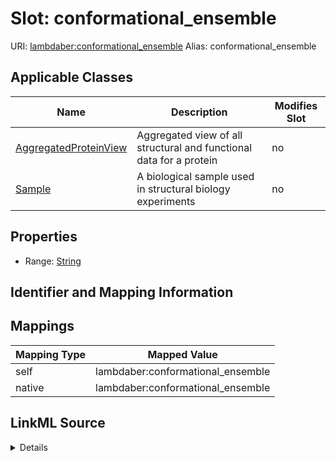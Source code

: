 

# Slot: conformational_ensemble 



URI: [lambdaber:conformational_ensemble](https://w3id.org/lambda-ber-schema/conformational_ensemble)
Alias: conformational_ensemble

<!-- no inheritance hierarchy -->





## Applicable Classes

| Name | Description | Modifies Slot |
| --- | --- | --- |
| [AggregatedProteinView](AggregatedProteinView.md) | Aggregated view of all structural and functional data for a protein |  no  |
| [Sample](Sample.md) | A biological sample used in structural biology experiments |  no  |






## Properties

* Range: [String](String.md)




## Identifier and Mapping Information







## Mappings

| Mapping Type | Mapped Value |
| ---  | ---  |
| self | lambdaber:conformational_ensemble |
| native | lambdaber:conformational_ensemble |




## LinkML Source

<details>
```yaml
name: conformational_ensemble
alias: conformational_ensemble
domain_of:
- Sample
- AggregatedProteinView
range: string

```
</details>